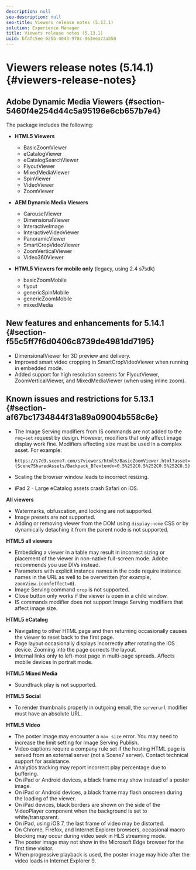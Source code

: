 ```yaml
---
description: null
seo-description: null
seo-title: Viewers release notes (5.13.1)
solution: Experience Manager
title: Viewers release notes (5.13.1)
uuid: bfafc5ee-625b-4043-978c-963eea72ab58
---
```


# Viewers release notes (5.14.1){#viewers-release-notes}

 ## Adobe Dynamic Media Viewers {#section-5460f4e254d44c5a95196e6cb657b7e4}

 The package includes the following:
 * **HTML5 Viewers**

     * BasicZoomViewer 
     * eCatalogViewer 
     * eCatalogSearchViewer 
     * FlyoutViewer 
     * MixedMediaViewer 
     * SpinViewer 
     * VideoViewer 
     * ZoomViewer

 * **AEM Dynamic Media Viewers**

     * CarouselViewer
     * DimensionalViewer
     * InteractiveImage 
     * InteractiveVideoViewer 
     * PanoramicViewer
     * SmartCropVideoViewer
     * ZoomVerticalViewer 
     * Video360Viewer

 * **HTML5 Viewers for mobile only** (legacy, using 2.4 s7sdk)

     * basicZoomMobile 
     * flyout 
     * genericSpinMobile 
     * genericZoomMobile 
     * mixedMedia

 ## New features and enhancements for 5.14.1 {#section-f55c5ff7f6d0406c8739de4981dd7195}

 * DimensionalViewer for 3D preview and delivery.
 * Improved smart video cropping in SmartCropVideoViewer when running in embedded mode.
 * Added support for high resolution screens for FlyoutViewer, ZoomVerticalViewer, and MixedMediaViewer (when using inline zoom).

 ## Known issues and restrictions for 5.13.1 {#section-af67bc1734844f31a89a09004b558c6e}

 * The Image Serving modifiers from IS commands are not added to the `req=set` request by design. However, modifiers that only affect image display work fine. Modifiers affecting size must be used in a complex asset. For example:

   `https://s7d9.scene7.com/s7viewers/html5/BasicZoomViewer.html?asset= {Scene7SharedAssets/Backpack_B?extendn=0.5%252C0.5%252C0.5%252C0.5}` 

 * Scaling the browser window leads to incorrect resizing. 
 * iPad 2 - Large eCatalog assets crash Safari on iOS.

 **All viewers**

 * Watermarks, obfuscation, and locking are not supported. 
 * Image presets are not supported. 
 * Adding or removing viewer from the DOM using `display:none` CSS or by dynamically detaching it from the parent node is not supported.

 **HTML5 all viewers**

 * Embedding a viewer in a table may result in incorrect sizing or placement of the viewer in non-native full-screen mode. Adobe recommends you use DIVs instead. 
 * Parameters with explicit instance names in the code require instance names in the URL as well to be overwritten (for example, `zoomView.iconfeffect=0`). 
 * Image Serving command `crop` is not supported. 
 * Close button only works if the viewer is open in a child window. 
 * IS commands modifier does not support Image Serving modifiers that affect image size.

 **HTML5 eCatalog**

 * Navigating to other HTML page and then returning occasionally causes the viewer to reset back to the first page. 
 * Page layout occasionally displays incorrectly after rotating the iOS device. Zooming into the page corrects the layout. 
 * Internal links only to left-most page in multi-page spreads. Affects mobile devices in portrait mode.

 **HTML5 Mixed Media**

 * Soundtrack play is not supported.

 **HTML5 Social**

 * To render thumbnails properly in outgoing email, the `serverurl` modifier must have an absolute URL.

 **HTML5 Video**

 * The poster image may encounter a `max size` error. You may need to increase the limit setting for Image Serving Publish. 
 * Video captions require a company rule set if the hosting HTML page is served from an external server (not a Scene7 server). Contact technical support for assistance. 
 * Analytics tracking may report incorrect play percentage due to buffering. 
 * On iPad or Android devices, a black frame may show instead of a poster image. 
 * On iPad or Android devices, a black frame may flash onscreen during the loading of the viewer. 
 * On iPad devices, black borders are shown on the side of the VideoPlayer component when the background is set to white/transparent. 
 * On iPad, using iOS 7, the last frame of video may be distorted. 
 * On Chrome, Firefox, and Internet Explorer browsers, occasional macro blocking may occur during video seek in HLS streaming mode. 
 * The poster image may not show in the Microsoft Edge browser for the first time visitor. 
 * When progressive playback is used, the poster image may hide after the video loads in Internet Explorer 9.
